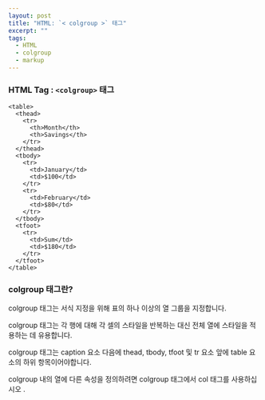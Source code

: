 ```yaml
---
layout: post
title: "HTML: `< colgroup >` 태그"
excerpt: ""
tags: 
  - HTML
  - colgroup
  - markup
---
```


### HTML Tag : `<colgroup>` 태그
```
<table>
  <thead>
    <tr>
      <th>Month</th>
      <th>Savings</th>
    </tr>
  </thead>
  <tbody>
    <tr>
      <td>January</td>
      <td>$100</td>
    </tr>
    <tr>
      <td>February</td>
      <td>$80</td>
    </tr>
  </tbody>
  <tfoot>
    <tr>
      <td>Sum</td>
      <td>$180</td>
    </tr>
  </tfoot>
</table>
```
### colgroup 태그란?

colgroup 태그는 서식 지정을 위해 표의 하나 이상의 열 그룹을 지정합니다.

colgroup 태그는 각 행에 대해 각 셀의 스타일을 반복하는 대신 전체 열에 스타일을 적용하는 데 유용합니다.

colgroup 태그는 caption 요소 다음에 thead, tbody, tfoot 및 tr 요소 앞에 table 요소의 하위 항목이어야합니다.

colgroup 내의 열에 다른 속성을 정의하려면 colgroup  태그에서 col 태그를 사용하십시오 .
